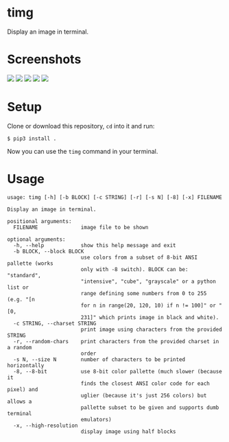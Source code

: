 # timg

Display an image in terminal.

# Screenshots
![](https://i.imgur.com/y8Uf8FV.png)
![](https://i.imgur.com/cgqjMmW.png)
![](https://i.imgur.com/JG7ATZO.png)
![](https://i.imgur.com/nNrcwBB.png)
![](https://i.imgur.com/hqQtFkC.png)

# Setup 
Clone or download this repository, `cd` into it and run:

    $ pip3 install .

Now you can use the `timg` command in your terminal.

# Usage
    usage: timg [-h] [-b BLOCK] [-c STRING] [-r] [-s N] [-8] [-x] FILENAME

    Display an image in terminal.

    positional arguments:
      FILENAME              image file to be shown

    optional arguments:
      -h, --help            show this help message and exit
      -b BLOCK, --block BLOCK
                            use colors from a subset of 8-bit ANSI pallette (works
                            only with -8 switch). BLOCK can be: "standard",
                            "intensive", "cube", "grayscale" or a python list or
                            range defining some numbers from 0 to 255 (e.g. "[n
                            for n in range(20, 120, 10) if n != 100]" or "[0,
                            231]" which prints image in black and white).
      -c STRING, --charset STRING
                            print image using characters from the provided STRING
      -r, --random-chars    print characters from the provided charset in a random
                            order
      -s N, --size N        number of characters to be printed horizontally
      -8, --8-bit           use 8-bit color pallette (much slower (because it
                            finds the closest ANSI color code for each pixel) and
                            uglier (because it's just 256 colors) but allows a
                            pallette subset to be given and supports dumb terminal
                            emulators)
      -x, --high-resolution
                            display image using half blocks

